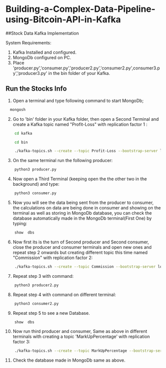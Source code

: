 # Building-a-Complex-Data-Pipeline-using-Bitcoin-API-in-Kafka

##Stock Data Kafka Implementation

System Requirements:
1. Kafka Installed and configured.
2. MongoDb configured on PC.
3. Place 'producer.py','consumer.py','producer2.py','consumer2.py',consumer3.py','producer3.py' in the bin folder of your Kafka.


## Run the Stocks Info

1. Open a terminal and type following command to start MongoDb;

```bash
  mongosh
```

2. Go to 'bin' folder in your Kafka folder, then open a Second Terminal and create a Kafka topic named "Profit-Loss" with replication factor 1 :
```bash
    cd kafka
```
```bash
    cd bin
```

```bash
    ./kafka-topics.sh --create --topic Profit-Loss --bootstrap-server localhost:9092 --partitions 3 --replication-factor 1
```
3. On the same terminal run the following producer:
```bash
    python3 producer.py
```
4. Now open a Third Terminal (keeping open the the other two in the background) and type:
```bash
    python3 consumer.py
```
5. Now you will see the data being sent from the producer to consumer, the calculations on data are being done in consumer and showing on the terminal as well as storing in MongoDb database, you can check the database automatically made in the MongoDb terminal(First One) by typing:
```bash
    show  dbs
```
6. Now first its is the turn of Second producer and Second consumer, close the producer and consumer terminals and open new ones and repeat step 2 onwards but creating different topic this time named "Commission" with replication factor 2:
```bash
    ./kafka-topics.sh --create --topic Commission --bootstrap-server localhost:9092 --partitions 3 --replication-factor 2
```
7. Repeat step 3 with command:
```bash
    python3 producer2.py
```
8. Repeat step 4 with command on different terminal:
```bash
    python3 consumer2.py
```
9. Repeat step 5 to see a new Database.
```bash
    show  dbs
```
10. Now run third producer and consumer, Same as above in different terminals with creating a topic 'MarkUpPercentage' with replication factor 3:
```bash
    ./kafka-topics.sh --create --topic MarkUpPercentage --bootstrap-server localhost:9092 --partitions 3 --replication-factor 3
```
11. Check the database made in MongoDb same as above.






